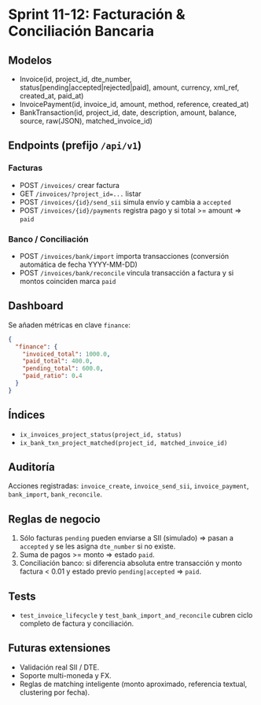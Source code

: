 # Sprint 11-12: Facturación & Conciliación Bancaria

## Modelos
- Invoice(id, project_id, dte_number, status[pending|accepted|rejected|paid], amount, currency, xml_ref, created_at, paid_at)
- InvoicePayment(id, invoice_id, amount, method, reference, created_at)
- BankTransaction(id, project_id, date, description, amount, balance, source, raw(JSON), matched_invoice_id)

## Endpoints (prefijo `/api/v1`)
### Facturas
- POST `/invoices/` crear factura
- GET `/invoices/?project_id=...` listar
- POST `/invoices/{id}/send_sii` simula envío y cambia a `accepted`
- POST `/invoices/{id}/payments` registra pago y si total >= amount => `paid`

### Banco / Conciliación
- POST `/invoices/bank/import` importa transacciones (conversión automática de fecha YYYY-MM-DD)
- POST `/invoices/bank/reconcile` vincula transacción a factura y si montos coinciden marca `paid`

## Dashboard
Se añaden métricas en clave `finance`:
```json
{
  "finance": {
    "invoiced_total": 1000.0,
    "paid_total": 400.0,
    "pending_total": 600.0,
    "paid_ratio": 0.4
  }
}
```

## Índices
- `ix_invoices_project_status(project_id, status)`
- `ix_bank_txn_project_matched(project_id, matched_invoice_id)`

## Auditoría
Acciones registradas: `invoice_create`, `invoice_send_sii`, `invoice_payment`, `bank_import`, `bank_reconcile`.

## Reglas de negocio
1. Sólo facturas `pending` pueden enviarse a SII (simulado) => pasan a `accepted` y se les asigna `dte_number` si no existe.
2. Suma de pagos >= monto => estado `paid`.
3. Conciliación banco: si diferencia absoluta entre transacción y monto factura < 0.01 y estado previo `pending|accepted` => `paid`.

## Tests
- `test_invoice_lifecycle` y `test_bank_import_and_reconcile` cubren ciclo completo de factura y conciliación.

## Futuras extensiones
- Validación real SII / DTE.
- Soporte multi-moneda y FX.
- Reglas de matching inteligente (monto aproximado, referencia textual, clustering por fecha).
